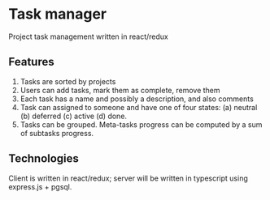 # Task manager

Project task management written in react/redux

## Features

1. Tasks are sorted by projects
2. Users can add tasks, mark them as complete, remove them
3. Each task has a name and possibly a description, and also comments
4. Task can assigned to someone and have one of four states: 
  (a) neutral
  (b) deferred
  (c) active
  (d) done.
5. Tasks can be grouped. Meta-tasks progress can be computed by 
   a sum of subtasks progress.

## Technologies
Client is written in react/redux; server will be written in typescript using 
express.js + pgsql.

